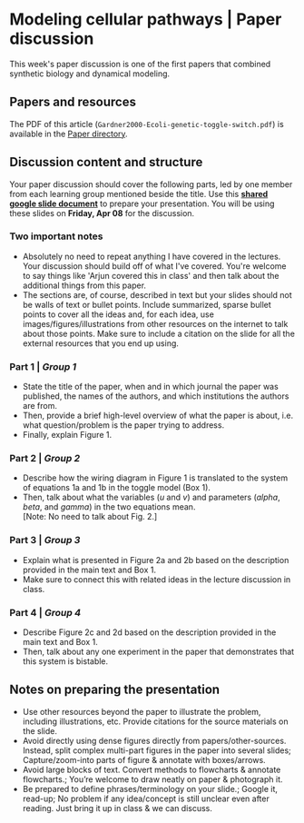 # Modeling cellular pathways | Paper discussion

This week's paper discussion is one of the first papers that combined synthetic biology and dynamical modeling.


## Papers and resources
The PDF of this article (`Gardner2000-Ecoli-genetic-toggle-switch.pdf`) is available in the [Paper directory](https://github.com/krishnanlab/teaching/blob/master/2022-spring_compbio/Papers/).


## Discussion content and structure
Your paper discussion should cover the following parts, led by one member from each learning group mentioned beside the title. Use this **[shared google slide document](https://docs.google.com/presentation/d/1dZ9k_0Oei2WdDZusMDWNIPfHaifHtiMbEcdkA40ieV8/edit?usp=sharing)** to prepare your presentation. You will be using these slides on **Friday, Apr 08** for the discussion.

### Two important notes
* Absolutely no need to repeat anything I have covered in the lectures. Your discussion should build off of what I've covered. You're welcome to say things like 'Arjun covered this in class' and then talk about the additional things from this paper.
* The sections are, of course, described in text but your slides should not be walls of text or bullet points. Include summarized, sparse bullet points to cover all the ideas and, for each idea, use images/figures/illustrations from other resources on the internet to talk about those points. Make sure to include a citation on the slide for all the external resources that you end up using.


### Part 1 | _Group 1_
* State the title of the paper, when and in which journal the paper was published, the names of the authors, and which institutions the authors are from.
* Then, provide a brief high-level overview of what the paper is about, i.e. what question/problem is the paper trying to address.
* Finally, explain Figure 1.

### Part 2 | _Group 2_
* Describe how the wiring diagram in Figure 1 is translated to the system of equations 1a and 1b in the toggle model (Box 1).
* Then, talk about what the variables (_u_ and _v_) and parameters (_alpha_, _beta_, and _gamma_) in the two equations mean.  
\[Note: No need to talk about Fig. 2.]

### Part 3 | _Group 3_
* Explain what is presented in Figure 2a and 2b based on the description provided in the main text and Box 1.
* Make sure to connect this with related ideas in the lecture discussion in class.

### Part 4 | _Group 4_
* Describe Figure 2c and 2d based on the description provided in the main text and Box 1.
* Then, talk about any one experiment in the paper that demonstrates that this system is bistable.

## Notes on preparing the presentation
* Use other resources beyond the paper to illustrate the problem, including illustrations, etc. Provide citations for the source materials on the slide.
* Avoid directly using dense figures directly from papers/other-sources. Instead, split complex multi-part figures in the paper into several slides; Capture/zoom-into parts of figure & annotate with boxes/arrows.
* Avoid large blocks of text. Convert methods to flowcharts & annotate flowcharts.; You’re welcome to draw neatly on paper & photograph it.
* Be prepared to define phrases/terminology on your slide.; Google it, read-up; No problem if any idea/concept is still unclear even after reading. Just bring it up in class & we can discuss.
